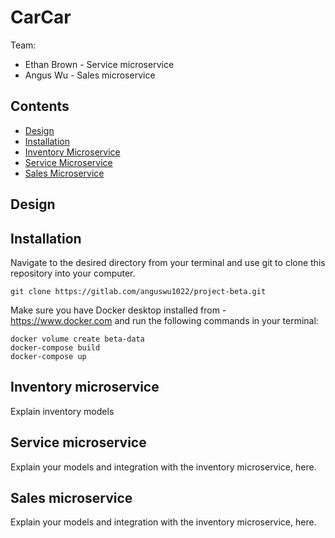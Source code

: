 # CarCar

Team:

- Ethan Brown - Service microservice
- Angus Wu - Sales microservice

## Contents

- [Design](#design)
- [Installation](#installation)
- [Inventory Microservice](#inventory-microservice)
- [Service Microservice](#service-microservice)
- [Sales Microservice](#sales-microservice)

## Design

## Installation

Navigate to the desired directory from your terminal and use git to clone this repository into your computer.

```
git clone https://gitlab.com/anguswu1022/project-beta.git
```

Make sure you have Docker desktop installed from - https://www.docker.com and run the following commands in your terminal:

```
docker volume create beta-data
docker-compose build
docker-compose up
```

## Inventory microservice

Explain inventory models

## Service microservice

Explain your models and integration with the inventory
microservice, here.

## Sales microservice

Explain your models and integration with the inventory
microservice, here.
